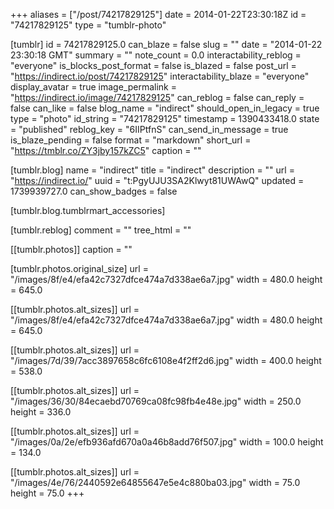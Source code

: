 +++
aliases = ["/post/74217829125"]
date = 2014-01-22T23:30:18Z
id = "74217829125"
type = "tumblr-photo"

[tumblr]
id = 74217829125.0
can_blaze = false
slug = ""
date = "2014-01-22 23:30:18 GMT"
summary = ""
note_count = 0.0
interactability_reblog = "everyone"
is_blocks_post_format = false
is_blazed = false
post_url = "https://indirect.io/post/74217829125"
interactability_blaze = "everyone"
display_avatar = true
image_permalink = "https://indirect.io/image/74217829125"
can_reblog = false
can_reply = false
can_like = false
blog_name = "indirect"
should_open_in_legacy = true
type = "photo"
id_string = "74217829125"
timestamp = 1390433418.0
state = "published"
reblog_key = "6IIPtfnS"
can_send_in_message = true
is_blaze_pending = false
format = "markdown"
short_url = "https://tmblr.co/ZY3jby157kZC5"
caption = ""

[tumblr.blog]
name = "indirect"
title = "indirect"
description = ""
url = "https://indirect.io/"
uuid = "t:PgyUJU3SA2Klwyt81UWAwQ"
updated = 1739939727.0
can_show_badges = false

[tumblr.blog.tumblrmart_accessories]

[tumblr.reblog]
comment = ""
tree_html = ""

[[tumblr.photos]]
caption = ""

[tumblr.photos.original_size]
url = "/images/8f/e4/efa42c7327dfce474a7d338ae6a7.jpg"
width = 480.0
height = 645.0

[[tumblr.photos.alt_sizes]]
url = "/images/8f/e4/efa42c7327dfce474a7d338ae6a7.jpg"
width = 480.0
height = 645.0

[[tumblr.photos.alt_sizes]]
url = "/images/7d/39/7acc3897658c6fc6108e4f2ff2d6.jpg"
width = 400.0
height = 538.0

[[tumblr.photos.alt_sizes]]
url = "/images/36/30/84ecaebd70769ca08fc98fb4e48e.jpg"
width = 250.0
height = 336.0

[[tumblr.photos.alt_sizes]]
url = "/images/0a/2e/efb936afd670a0a46b8add76f507.jpg"
width = 100.0
height = 134.0

[[tumblr.photos.alt_sizes]]
url = "/images/4e/76/2440592e64855647e5e4c880ba03.jpg"
width = 75.0
height = 75.0
+++
